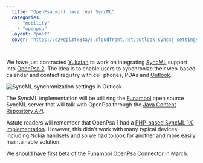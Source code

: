 ```yaml
---
  title: "OpenPsa will have real SyncML"
  categories: 
    - "mobility"
    - "openpsa"
  layout: "post"
  cover: 'https://d2vqpl3tx84ay5.cloudfront.net/outlook-sync4j-settings-small.jpg'

---
```

We have just contracted [Yukatan][1] to work on integrating [SyncML][7] support into [OpenPsa 2][2]. The idea is to enable users to synchronize their web-based calendar and contact registry with cell phones, PDAs and [Outlook][3].

![SyncML synchronization settings in Outlook](https://d2vqpl3tx84ay5.cloudfront.net/outlook-sync4j-settings-small.jpg)

The SyncML implementation will be utilizing the [Funambol][4] open source SyncML server that will talk with OpenPsa through the [Java Content Repository API][5].

Astute readers will remember that OpenPsa 1 had a [PHP-based SyncML 1.0 implementation][6]. However, this didn't work with many typical devices including Nokia handsets and so we had to look for another and more easily maintainable solution. 

We should have first beta of the Funambol OpenPsa Connector in March.

[1]: http://yukatan.fi/
[2]: http://www.openpsa.org/
[3]: http://office.microsoft.com/en-us/FX010857931033.aspx
[4]: http://www.funambol.com/opensource/
[5]: http://bergie.iki.fi/blog/jukka_back_from_hiatus__jcr_for_midgard/
[6]: http://www.nemein.com/people/rambo/calendar_syncml.html
[7]: http://www.openmobilealliance.org/tech/wg_committees/ds.html
